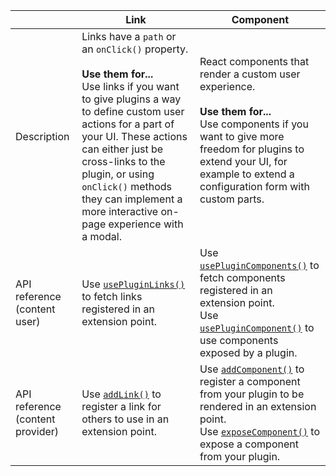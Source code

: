 |                 | **Link**       |  **Component** |
| ------------- | -------------------- | -------------------- | 
| Description    | Links have a `path` or an `onClick()` property. <br /><br /> **Use them for...** <br /> Use links if you want to give plugins a way to define custom user actions for a part of your UI. These actions can either just be cross-links to the plugin, or using `onClick()` methods they can implement a more interactive on-page experience with a modal.  | React components that render a custom user experience. <br /><br /> **Use them for...** <br /> Use components if you want to give more freedom for plugins to extend your UI, for example to extend a configuration form with custom parts. <br /><br /> |
| API reference (content user) | Use [`usePluginLinks()`](../reference/ui-extensions-reference/ui-extensions.md#usepluginlinks) to fetch links registered in an extension point. | Use [`usePluginComponents()`](../reference/ui-extensions-reference/ui-extensions.md#useplugincomponents) to fetch components registered in an extension point. <br />  Use [`usePluginComponent()`](../reference/ui-extensions-reference/ui-extensions.md#useplugincomponent) to use components exposed by a plugin.       |
| API reference (content provider) | Use [`addLink()`](../reference/ui-extensions-reference/ui-extensions.md#addlink) to register a link for others to use in an extension point. | Use [`addComponent()`](../reference/ui-extensions-reference/ui-extensions.md#addcomponent) to register a component from your plugin to be rendered in an extension point.<br /> Use [`exposeComponent()`](../reference/ui-extensions-reference/ui-extensions.md#exposecomponent) to expose a component from your plugin. |